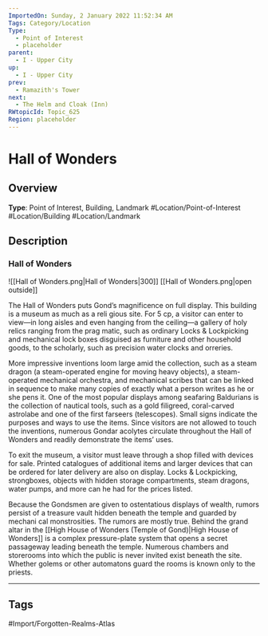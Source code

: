 ```yaml
---
ImportedOn: Sunday, 2 January 2022 11:52:34 AM
Tags: Category/Location
Type:
  - Point of Interest
  - placeholder
parent:
  - I - Upper City
up:
  - I - Upper City
prev:
  - Ramazith's Tower
next:
  - The Helm and Cloak (Inn)
RWtopicId: Topic_625
Region: placeholder
---
```

# Hall of Wonders
## Overview
**Type**: Point of Interest, Building, Landmark
#Location/Point-of-Interest #Location/Building #Location/Landmark

## Description
### Hall of Wonders
![[Hall of Wonders.png|Hall of Wonders|300]]
[[Hall of Wonders.png|open outside]]

The Hall of Wonders puts Gond’s magnificence on full display. This building is a museum as much as a reli gious site. For 5 cp, a visitor can enter to view—in long aisles and even hanging from the ceiling—a gallery of holy relics ranging from the prag matic, such as ordinary Locks & Lockpicking and mechanical lock boxes disguised as furniture and other household goods, to the scholarly, such as precision water clocks and orreries.

More impressive inventions loom large amid the collection, such as a steam dragon (a steam-operated engine for moving heavy objects), a steam-operated mechanical orchestra, and mechanical scribes that can be linked in sequence to make many copies of exactly what a person writes as he or she pens it. One of the most popular displays among seafaring Baldurians is the collection of nautical tools, such as a gold filigreed, coral-carved astrolabe and one of the first farseers (telescopes). Small signs indicate the purposes and ways to use the items. Since visitors are not allowed to touch the inventions, numerous Gondar acolytes circulate throughout the Hall of Wonders and readily demonstrate the items’ uses.

To exit the museum, a visitor must leave through a shop filled with devices for sale. Printed catalogues of additional items and larger devices that can be ordered for later delivery are also on display. Locks & Lockpicking, strongboxes, objects with hidden storage compartments, steam dragons, water pumps, and more can he had for the prices listed.

Because the Gondsmen are given to ostentatious displays of wealth, rumors persist of a treasure vault hidden beneath the temple and guarded by mechani cal monstrosities. The rumors are mostly true. Behind the grand altar in the [[High House of Wonders (Temple of Gond)|High House of Wonders]] is a complex pressure-plate system that opens a secret passageway leading beneath the temple. Numerous chambers and storerooms into which the public is never invited exist beneath the site. Whether golems or other automatons guard the rooms is known only to the priests.


---
## Tags
#Import/Forgotten-Realms-Atlas

